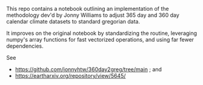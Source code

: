 This repo contains a notebook outlining an implementation of the methodology dev'd by Jonny Williams to adjust 365 day and 360 day calendar climate datasets to standard gregorian data. 

It improves on the original notebook by standardizing the routine, leveraging numpy's array functions for fast vectorized operations, and using far fewer dependencies.

See 
- https://github.com/jonnyhtw/360day2greg/tree/main ; and
- https://eartharxiv.org/repository/view/5645/

